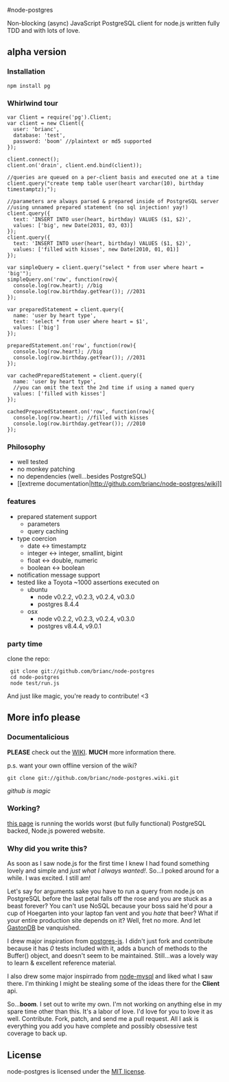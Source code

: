 #node-postgres

Non-blocking (async) JavaScript PostgreSQL client for node.js written
fully TDD and with lots of love.

## alpha version

### Installation

    npm install pg

### Whirlwind tour

    var Client = require('pg').Client;
    var client = new Client({
      user: 'brianc',
      database: 'test',
      password: 'boom' //plaintext or md5 supported
    });

    client.connect();
    client.on('drain', client.end.bind(client));
    
    //queries are queued on a per-client basis and executed one at a time
    client.query("create temp table user(heart varchar(10), birthday timestamptz);");
    
    //parameters are always parsed & prepared inside of PostgreSQL server
    //using unnamed prepared statement (no sql injection! yay!)
    client.query({
      text: 'INSERT INTO user(heart, birthday) VALUES ($1, $2)',
      values: ['big', new Date(2031, 03, 03)]
    });
    client.query({
      text: 'INSERT INTO user(heart, birthday) VALUES ($1, $2)',
      values: ['filled with kisses', new Date(2010, 01, 01)]
    });
    
    var simpleQuery = client.query("select * from user where heart = 'big'");
    simpleQuery.on('row', function(row){
      console.log(row.heart); //big
      console.log(row.birthday.getYear()); //2031
    });

    var preparedStatement = client.query({
      name: 'user by heart type',
      text: 'select * from user where heart = $1',
      values: ['big']
    });

    preparedStatement.on('row', function(row){
      console.log(row.heart); //big
      console.log(row.birthday.getYear()); //2031
    });

    var cachedPreparedStatement = client.query({
      name: 'user by heart type',
      //you can omit the text the 2nd time if using a named query
      values: ['filled with kisses']
    });

    cachedPreparedStatement.on('row', function(row){
      console.log(row.heart); //filled with kisses
      console.log(row.birthday.getYear()); //2010
    });

### Philosophy

* well tested
* no monkey patching
* no dependencies (well...besides PostgreSQL)
* [[extreme documentation|http://github.com/brianc/node-postgres/wiki]]

### features

- prepared statement support
  - parameters
  - query caching
- type coercion
  - date <-> timestamptz
  - integer <-> integer, smallint, bigint
  - float <-> double, numeric
  - boolean <-> boolean
- notification message support
- tested like a Toyota
  ~1000 assertions executed on
    - ubuntu
      - node v0.2.2, v0.2.3, v0.2.4, v0.3.0
      - postgres 8.4.4
    - osx
      - node v0.2.2, v0.2.3, v0.2.4, v0.3.0
      - postgres v8.4.4, v9.0.1

### party time

clone the repo:

     git clone git://github.com/brianc/node-postgres
     cd node-postgres
     node test/run.js

And just like magic, you're ready to contribute! <3

## More info please

### Documentalicious

__PLEASE__ check out the [WIKI](node-postgres/wiki).  __MUCH__ more information there.

p.s. want your own offline version of the wiki?

    git clone git://github.com/brianc/node-postgres.wiki.git

_github is magic_

### Working?

[this page](http://www.explodemy.com) is running the worlds worst (but fully functional) PostgreSQL backed, Node.js powered website.

### Why did you write this?

As soon as I saw node.js for the first time I knew I had found
something lovely and simple and _just what I always wanted!_.  So...I
poked around for a while.  I was excited.  I still am!

Let's say for arguments sake you have to run a query from node.js on PostgreSQL before the
last petal falls off the rose and you are stuck as a beast forever?
You can't use NoSQL because your boss said he'd pour a cup of
Hoegarten into your laptop fan vent and you _hate_ that beer?
What if your entire production site depends on it?  Well, fret no
more.  And let [GastonDB](http://www.snipetts.com/ashley/mymusicals/disney/beauty-an-beast/images/gaston.gif) be vanquished.

I drew major inspiration from
[postgres-js](http://github.com/creationix/postgres-js).  I didn't
just fork and contribute because it has
_0_ tests included with it, adds a bunch of methods to the Buffer()
object, and doesn't seem to be maintained.  Still...was a lovely way
to learn & excellent reference material.

I also drew some major inspirrado from
[node-mysql](http://github.com/felixge/node-mysql) and liked what I
saw there.  I'm thinking I might be stealing some of the ideas there
for the __Client__ api.

So...__boom__. I set out to write my own.  I'm not working on anything
else in my spare time other than this.  It's a labor of love.  I'd
love for you to love it as well.  Contribute.  Fork, patch, and send
me a pull request.  All I ask is everything you add you have complete
and possibly obsessive test coverage to back up.  

## License

node-postgres is licensed under the [MIT license](node-postgres/blob/master/License).
